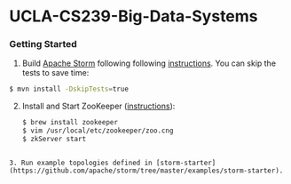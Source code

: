 # UCLA-CS239-Big-Data-Systems

### Getting Started

1. Build [Apache Storm](https://github.com/apache/storm) following following [instructions](https://github.com/apache/storm/blob/master/DEVELOPER.md). You can skip the tests to save time:
```bash
$ mvn install -DskipTests=true
```
2. Install and Start ZooKeeper ([instructions](https://www.tutorialspoint.com/zookeeper/zookeeper_installation.htm)):

	```bash
   $ brew install zookeeper
   $ vim /usr/local/etc/zookeeper/zoo.cng
   $ zkServer start
  ```

3. Run example topologies defined in [storm-starter](https://github.com/apache/storm/tree/master/examples/storm-starter).

